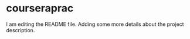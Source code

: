 # courseraprac
I am editing the README file. Adding some more details about the project description.
